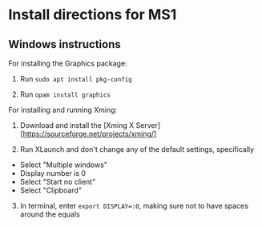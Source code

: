 # Install directions for MS1

## Windows instructions

For installing the Graphics package:

1. Run `sudo apt install pkg-config`

2. Run `opam install graphics`

For installing and running Xming:

1. Download and install the [Xming X Server][https://sourceforge.net/projects/xming/]

2. Run XLaunch and don't change any of the default settings, specifically
  - Select "Multiple windows"
  - Display number is 0
  - Select "Start no client"
  - Select "Clipboard"

3. In terminal, enter `export DISPLAY=:0`, making sure not to have spaces around the equals